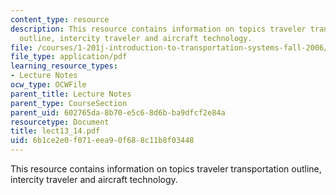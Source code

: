 ```yaml
---
content_type: resource
description: This resource contains information on topics traveler transportation
  outline, intercity traveler and aircraft technology.
file: /courses/1-201j-introduction-to-transportation-systems-fall-2006/6b1ce2e0f071eea90f688c11b8f03448_lect13_14.pdf
file_type: application/pdf
learning_resource_types:
- Lecture Notes
ocw_type: OCWFile
parent_title: Lecture Notes
parent_type: CourseSection
parent_uid: 602765da-8b70-e5c6-8d6b-ba9dfcf2e84a
resourcetype: Document
title: lect13_14.pdf
uid: 6b1ce2e0-f071-eea9-0f68-8c11b8f03448
---
```

This resource contains information on topics traveler transportation outline, intercity traveler and aircraft technology.

